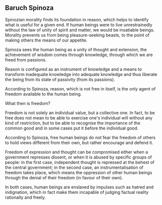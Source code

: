 ## Baruch Spinoza

Spinozian morality finds its foundation in reason, which helps to identify what is useful for a given end. If human beings were to live unrestrainedly without the law of unity of spirit and matter, we would be insatiable beings. Morality prevents us from being pleasure-seeking beasts, to the point of making others the means of our appetite. 

Spinoza sees the human being as a unity of thought and extension, the achievement of wisdom comes through knowledge, through which we are freed from passions. 

Reason is configured as an instrument of knowledge and a means to transform inadequate knowledge into adequate knowledge and thus liberate the being from its state of passivity (from its passions). 

According to Spinoza, reason, which is not free in itself, is the only agent of freedom available to the human being.

What then is freedom?

Freedom is not solely an individual value, but a collective one. In fact, to be free does not mean to be able to exercise one's individual will without any kind of restriction, but to be able to recognise the importance of the common good and in some cases put it before the individual good.



According to Spinoza, free human beings do not fear the freedom of others to hold views different from their own, but rather encourage and defend it.

Freedom of expression and thought can be compromised either when a government represses dissent, or when it is abused by specific groups of people: in the first case, independent thought is repressed at the behest of the central government; in the second case, an instrumentalisation of freedom takes place, which means the oppression of other human beings through the denial of their freedom (in favour of their own).

In both cases, human beings are enslaved by impulses such as hatred and indignation, which in fact make them incapable of judging factual reality rationally and freely.
